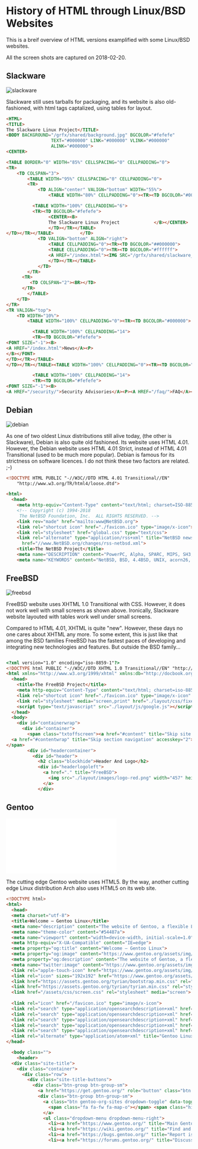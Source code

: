 # History of HTML through Linux/BSD Websites

This is a breif overview of HTML versions examplified with some Linux/BSD websites.

All the screen shots are captured on 2018-02-20.

## Slackware

![slackware](slackware.png)

Slackware still uses tarballs for packaging,
and its website is also old-fashioned,
with html tags captalized,
using tables for layout. 

```html
<HTML>
<TITLE>
The Slackware Linux Project</TITLE>
<BODY BACKGROUND="/grfx/shared/background.jpg" BGCOLOR="#fefefe"
		         TEXT="#000000" LINK="#000000" VLINK="#000000"
		         ALINK="#000000">
<CENTER>

<TABLE BORDER="0" WIDTH="85%" CELLSPACING="0" CELLPADDING="0">
<TR>
	<TD COLSPAN="3">
		<TABLE WIDTH="95%" CELLSPACING="0" CELLPADDING="0">
		<TR>
			<TD ALIGN="center" VALIGN="bottom" WIDTH="55%">
				<TABLE WIDTH="80%" CELLPADDING="0"><TR><TD BGCOLOR="#000000">

	      <TABLE WIDTH="100%" CELLPADDING="6">
	      <TR><TD BGCOLOR="#fefefe">
				<CENTER><B>
				The Slackware Linux Project				</B></CENTER>
				</TD></TR></TABLE>
</TD></TR></TABLE>			</TD>
			<TD VALIGN="bottom" ALIGN="right">
				<TABLE CELLPADDING="0"><TR><TD BGCOLOR="##000000">
				<TABLE CELLPADDING="0"><TR><TD BGCOLOR="#ffffff">
				<A HREF="/index.html"><IMG SRC="/grfx/shared/slackware_traditional_website_logo.png" ALT="Slackware Logo" BORDER="0"></A>				</TD></TR></TABLE>
				</TD></TR></TABLE>
			</TD>
		</TR>
      <TR>
         <TD COLSPAN="2"><BR></TD>
      </TR>
		</TABLE>
	</TD>
</TR>
<TR VALIGN="top">
	<TD WIDTH="10%">
		<TABLE WIDTH="100%" CELLPADDING="0"><TR><TD BGCOLOR="#000000">

	      <TABLE WIDTH="100%" CELLPADDING="14">
	      <TR><TD BGCOLOR="#fefefe">
<FONT SIZE="-1"><B>
<A HREF="/index.html">News</A><P>
</B></FONT>
</TD></TR></TABLE>
</TD></TR></TABLE><TABLE WIDTH="100%" CELLPADDING="0"><TR><TD BGCOLOR="#000000">

	      <TABLE WIDTH="100%" CELLPADDING="14">
	      <TR><TD BGCOLOR="#fefefe">
<FONT SIZE="-1"><B>
<A HREF="/security/">Security Advisories</A><P><A HREF="/faq/">FAQ</A><P><A HREF="/book/">Book</A><P><A HREF="/info/">General Info</A><P><A HREF="/getslack/">Get Slack</A><P><A HREF="/install/">Install Help</A><P><A HREF="/config/">Configuration</A><P><A HREF="/packages/">Packages</A><P><A HREF="/changelog/">ChangeLogs</A><P><A HREF="/~msimons/slackware/grfx/">Propaganda</A><P><A HREF="/ports/">Ports</A><P><A HREF="/links/">Other Sites</A><P><A HREF="/support/">Support</A><P><A HREF="/contact/">Contact</A><P><A HREF="/lists/">Mailing Lists</A><P><A HREF="/about/">About</A></B></FONT>
```

## Debian

![debian](debian.png)

As one of two oldest Linux distributions still alive today,
(the other is Slackware),
Debian is also quite old fashioned.
Its website uses HTML 4.01.
However, the Debian website uses HTML 4.01 Strict,
instead of HTML 4.01 Transitional (used to be much more popular).
Debian is famous for its strictness on software licences.
I do not think these two factors are related. ;-)

```html
<!DOCTYPE HTML PUBLIC "-//W3C//DTD HTML 4.01 Transitional//EN"
	"http://www.w3.org/TR/html4/loose.dtd">

<html>
  <head>
    <meta http-equiv="Content-Type" content="text/html; charset=ISO-8859-1">
    <!-- Copyright (c) 1994-2018
	 The NetBSD Foundation, Inc.  ALL RIGHTS RESERVED. -->
    <link rev="made" href="mailto:www@NetBSD.org">
    <link rel="shortcut icon" href="./favicon.ico" type="image/x-icon">
    <link rel="stylesheet" href="global.css" type="text/css">
    <link rel="alternate" type="application/rss+xml" title="NetBSD news"
	  href="//www.NetBSD.org/changes/rss-netbsd.xml">
    <title>The NetBSD Project</title>
    <meta name="DESCRIPTION" content="PowerPC, Alpha, SPARC, MIPS, SH3, ARM, amd64, i386, m68k, VAX: Of course it runs NetBSD.">
    <meta name="KEYWORDS" content="NetBSD, BSD, 4.4BSD, UNIX, acorn26, acorn32, algor, algorithmics, alpha, amiga, amigappc, arc, arm26, arm32, atari, bebox, cats, cesfic, cobalt, emips, epoc32, evbarm, evbmips, evbppc, evbsh3, ews4800, hp300, hppa, hpcarm, hpcmips, hpcsh, hppa, i386, ibmnws, iyonix, luna68k, m68k, mac68k, macppc, mips, mmeye, mvme68k, mvmeppc, netwinder, news68k, newsmips, next68k, mipsco, ofppc, pica, pmax, pmppc, prep, powerpc, sandpoint, sbmips, sgimips, sh3, shark, sparc, sparc64, sun2, sun3, sun3x, ultrasparc, vax, walnut, x68k, x86-64, amd64, xen, linux, freebsd, hp-ux, sunos, osf/1, ultrix, svr4, solaris, sco, iBCS2, IPv6, embedded, real-time, open source, opteron, open source">
```

## FreeBSD

![freebsd](freebsd.png)

FreeBSD website uses XHTML 1.0 Transitional with CSS.
However, it does not work well with small screens as shown above.
Ironically, Slackware website layouted with tables work well under small screens.

Compared to HTML 4.01, XHTML is quite "new".
However, these days no one cares about XHTML any more.
To some extent, this is just like that among the BSD families FreeBSD has the fastest paces of developing and integrating new technologies and features.
But outside the BSD family...

```html

<?xml version="1.0" encoding="iso-8859-1"?>
<!DOCTYPE html PUBLIC "-//W3C//DTD XHTML 1.0 Transitional//EN" "http://www.w3.org/TR/xhtml1/DTD/xhtml1-transitional.dtd">
<html xmlns="http://www.w3.org/1999/xhtml" xmlns:db="http://docbook.org/ns/docbook">
  <head>
    <title>The FreeBSD Project</title>
    <meta http-equiv="Content-Type" content="text/html; charset=iso-8859-1" />
    <link rel="shortcut icon" href="./favicon.ico" type="image/x-icon" />
    <link rel="stylesheet" media="screen,print" href="./layout/css/fixed.css?20130112" type="text/css" />
    <script type="text/javascript" src="./layout/js/google.js"></script>
  </head>
  <body>
    <div id="containerwrap">
      <div id="container">
        <span class="txtoffscreen"><a href="#content" title="Skip site navigation" accesskey="1">Skip site navigation</a> (1)
  <a href="#contentwrap" title="Skip section navigation" accesskey="2">Skip section navigation</a> (2)
</span>
        <div id="headercontainer">
          <div id="header">
            <h2 class="blockhide">Header And Logo</h2>
            <div id="headerlogoleft">
              <a href="." title="FreeBSD">
                <img src="./layout/images/logo-red.png" width="457" height="75" alt="FreeBSD" />
              </a>
            </div>
```

## Gentoo

![gentoo](gentoo.org)

The cutting edge Gentoo website uses HTML5.
By the way, another cutting edge Linux distribution Arch also uses HTML5 on its web site.

```html
<!DOCTYPE html>
<html>
  <head>
  <meta charset="utf-8">
  <title>Welcome – Gentoo Linux</title>
  <meta name="description" content="The website of Gentoo, a flexible Linux or BSD distribution.">
  <meta name="theme-color" content="#54487a">
  <meta name="viewport" content="width=device-width, initial-scale=1.0">
  <meta http-equiv="X-UA-Compatible" content="IE=edge">
  <meta property="og:title" content="Welcome – Gentoo Linux">
  <meta property="og:image" content="https://www.gentoo.org/assets/img/logo/gentoo-g.png">
  <meta property="og:description" content="The website of Gentoo, a flexible Linux or BSD distribution.">
  <meta name="twitter:image" content="https://www.gentoo.org/assets/img/logo/gentoo-g.png">
  <link rel="apple-touch-icon" href="https://www.gentoo.org/assets/img/logo/icon-192.png">
  <link rel="icon" sizes="192x192" href="https://www.gentoo.org/assets/img/logo/icon-192.png">
  <link href="https://assets.gentoo.org/tyrian/bootstrap.min.css" rel="stylesheet" media="screen">
  <link href="https://assets.gentoo.org/tyrian/tyrian.min.css" rel="stylesheet" media="screen">
  <link href="/assets/css/screen.css" rel="stylesheet" media="screen">
  
  <link rel="icon" href="/favicon.ico" type="image/x-icon">
  <link rel="search" type="application/opensearchdescription+xml" href="https://www.gentoo.org/search/www-gentoo-org.xml" title="Gentoo Website">
  <link rel="search" type="application/opensearchdescription+xml" href="https://www.gentoo.org/search/forums-gentoo-org.xml" title="Gentoo Forums">
  <link rel="search" type="application/opensearchdescription+xml" href="https://www.gentoo.org/search/bugs-gentoo-org.xml" title="Gentoo Bugzilla">
  <link rel="search" type="application/opensearchdescription+xml" href="https://www.gentoo.org/search/packages-gentoo-org.xml" title="Gentoo Packages">
  <link rel="search" type="application/opensearchdescription+xml" href="https://www.gentoo.org/search/archives-gentoo-org.xml" title="Gentoo List Archives">
  <link rel="alternate" type="application/atom+xml" title="Gentoo Linux news" href="/feeds/news.xml">
</head>

  <body class="">
    <header>
  <div class="site-title">
    <div class="container">
      <div class="row">
        <div class="site-title-buttons">
          <div class="btn-group btn-group-sm">
            <a href="https://get.gentoo.org/" role="button" class="btn get-gentoo"><span class="fa fa-fw fa-download"></span> <strong>Get Gentoo!</strong></a>
            <div class="btn-group btn-group-sm">
              <a class="btn gentoo-org-sites dropdown-toggle" data-toggle="dropdown" data-target="#" href="#">
                <span class="fa fa-fw fa-map-o"></span> <span class="hidden-xs">gentoo.org sites</span> <span class="caret"></span>
              </a>
              <ul class="dropdown-menu dropdown-menu-right">
                <li><a href="https://www.gentoo.org/" title="Main Gentoo website"><span class="fa fa-home fa-fw"></span> gentoo.org</a></li>
                <li><a href="https://wiki.gentoo.org/" title="Find and contribute documentation"><span class="fa fa-file-text-o fa-fw"></span> Wiki</a></li>
                <li><a href="https://bugs.gentoo.org/" title="Report issues and find common issues"><span class="fa fa-bug fa-fw"></span> Bugs</a></li>
                <li><a href="https://forums.gentoo.org/" title="Discuss with the community"><span class="fa fa-comments-o fa-fw"></span> Forums</a></li>
```


